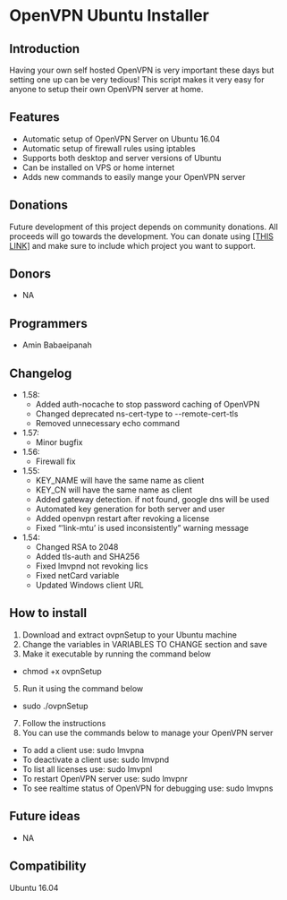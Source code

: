 # OpenVPN Ubuntu Installer
## Introduction

Having your own self hosted OpenVPN is very important these days but setting one up can be very tedious! This script makes it very easy for anyone to setup their own OpenVPN server at home.

## Features

*   Automatic setup of OpenVPN Server on Ubuntu 16.04
*   Automatic setup of firewall rules using iptables
*   Supports both desktop and server versions of Ubuntu
*   Can be installed on VPS or home internet
*   Adds new commands to easily mange your OpenVPN server

## Donations

Future development of this project depends on community donations. All proceeds will go towards the development. You can donate using [[THIS LINK]](https://www.paypal.me/leomoon) and make sure to include which project you want to support.

## Donors

*   NA

## Programmers

*   Amin Babaeipanah

## Changelog

*   1.58:
    *   Added auth-nocache to stop password caching of OpenVPN
    *   Changed deprecated ns-cert-type to --remote-cert-tls
    *   Removed unnecessary echo command
*   1.57:
    *   Minor bugfix
*   1.56:
    *   Firewall fix
*   1.55:
    *   KEY_NAME will have the same name as client
    *   KEY_CN will have the same name as client
    *   Added gateway detection. if not found, google dns will be used
    *   Automated key generation for both server and user
    *   Added openvpn restart after revoking a license
    *   Fixed “’link-mtu’ is used inconsistently” warning message
*   1.54:
    *   Changed RSA to 2048
    *   Added tls-auth and SHA256
    *   Fixed lmvpnd not revoking lics
    *   Fixed netCard variable
    *   Updated Windows client URL

## How to install

1.  Download and extract ovpnSetup to your Ubuntu machine
2.  Change the variables in VARIABLES TO CHANGE section and save
3.  Make it executable by running the command below

*   chmod +x ovpnSetup

5.  Run it using the command below

*   sudo ./ovpnSetup

7.  Follow the instructions
8.  You can use the commands below to manage your OpenVPN server

*   To add a client use: sudo lmvpna
*   To deactivate a client use: sudo lmvpnd
*   To list all licenses use: sudo lmvpnl
*   To restart OpenVPN server use: sudo lmvpnr
*   To see realtime status of OpenVPN for debugging use: sudo lmvpns

## Future ideas

*   NA

## Compatibility

Ubuntu 16.04
